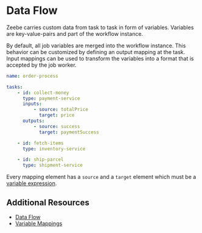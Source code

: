 # Data Flow

Zeebe carries custom data from task to task in form of variables. Variables are key-value-pairs and part of the workflow instance.

By default, all job variables are merged into the workflow instance. This behavior can be customized by defining an output mapping at the task. Input mappings can be used to transform the variables into a format that is accepted by the job worker.

```yaml
name: order-process

tasks:
    - id: collect-money
      type: payment-service
      inputs:
          - source: totalPrice
            target: price
      outputs:
          - source: success
            target: paymentSuccess

    - id: fetch-items
      type: inventory-service

    - id: ship-parcel
      type: shipment-service
```

Every mapping element has a `source` and a `target` element which must be a [variable expression](/reference/variables.html#access-variables).

## Additional Resources

* [Data Flow](/bpmn-workflows/data-flow.html)
* [Variable Mappings](/reference/variables.html#inputoutput-variable-mappings)
